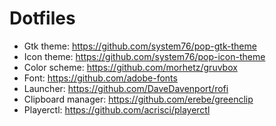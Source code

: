 # Dotfiles

+ Gtk theme: https://github.com/system76/pop-gtk-theme
+ Icon theme: https://github.com/system76/pop-icon-theme
+ Color scheme: https://github.com/morhetz/gruvbox
+ Font: https://github.com/adobe-fonts
+ Launcher: https://github.com/DaveDavenport/rofi
+ Clipboard manager: https://github.com/erebe/greenclip
+ Playerctl: https://github.com/acrisci/playerctl